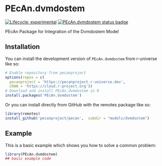 
# PEcAn.dvmdostem

<!-- badges: start -->

[![Lifecycle: experimental](https://img.shields.io/badge/lifecycle-experimental-orange.svg)](https://lifecycle.r-lib.org/articles/stages.html#experimental)
[![PEcAn.dvmdostem status badge](https://pecanproject.r-universe.dev/badges/PEcAn.dvmdostem)](https://pecanproject.r-universe.dev/PEcAn.dvmdostem)

<!-- badges: end -->

PEcAn Package for Integration of the Dvmdostem Model

## Installation

You can install the development version of `PEcAn.dvmdostem` from r-universe like so:

``` r
# Enable repository from pecanproject
options(repos = c(
  pecanproject = 'https://pecanproject.r-universe.dev',
  CRAN = 'https://cloud.r-project.org'))
# Download and install PEcAn.dvmdostem in R
install.packages('PEcAn.dvmdostem')
```

Or you can install directly from GitHub with the remotes package like so:

``` r
library(remotes)
install_github('pecanproject/pecan',  subdir = "models/dvmdostem")
```

## Example

This is a basic example which shows you how to solve a common problem:

``` r
library(PEcAn.dvmdostem)
## basic example code
```

